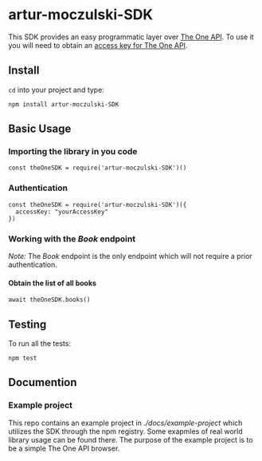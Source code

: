 # artur-moczulski-SDK

This SDK provides an easy programmatic layer over [The One API](https://the-one-api.dev/). To use it
you will need to obtain an [access key for The One API](https://the-one-api.dev/sign-up).

## Install

`cd` into your project and type:

`npm install artur-moczulski-SDK`

## Basic Usage

### Importing the library in you code

```
const theOneSDK = require('artur-moczulski-SDK')()
```

### Authentication

```
const theOneSDK = require('artur-moczulski-SDK')({
  accessKey: "yourAccessKey"
})
```

### Working with the *Book* endpoint

*Note:* The *Book* endpoint is the only endpoint which will not require a prior authentication.

#### Obtain the list of all books

```
await theOneSDK.books()
```

## Testing

To run all the tests:

`npm test`

## Documention

### Example project

This repo contains an example project in *./docs/example-project* which utilizes
the SDK through the npm registry. Some exapmles of real world library usage
can be found there. The purpose of the example project is to be a simple
The One API browser.
